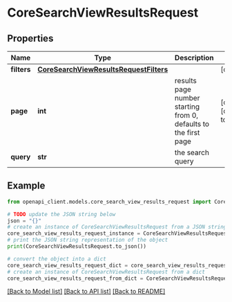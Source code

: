 # CoreSearchViewResultsRequest


## Properties

Name | Type | Description | Notes
------------ | ------------- | ------------- | -------------
**filters** | [**CoreSearchViewResultsRequestFilters**](CoreSearchViewResultsRequestFilters.md) |  | [optional] 
**page** | **int** | results page number starting from 0, defaults to the first page | [optional] [default to 0]
**query** | **str** | the search query | 

## Example

```python
from openapi_client.models.core_search_view_results_request import CoreSearchViewResultsRequest

# TODO update the JSON string below
json = "{}"
# create an instance of CoreSearchViewResultsRequest from a JSON string
core_search_view_results_request_instance = CoreSearchViewResultsRequest.from_json(json)
# print the JSON string representation of the object
print(CoreSearchViewResultsRequest.to_json())

# convert the object into a dict
core_search_view_results_request_dict = core_search_view_results_request_instance.to_dict()
# create an instance of CoreSearchViewResultsRequest from a dict
core_search_view_results_request_from_dict = CoreSearchViewResultsRequest.from_dict(core_search_view_results_request_dict)
```
[[Back to Model list]](../README.md#documentation-for-models) [[Back to API list]](../README.md#documentation-for-api-endpoints) [[Back to README]](../README.md)


